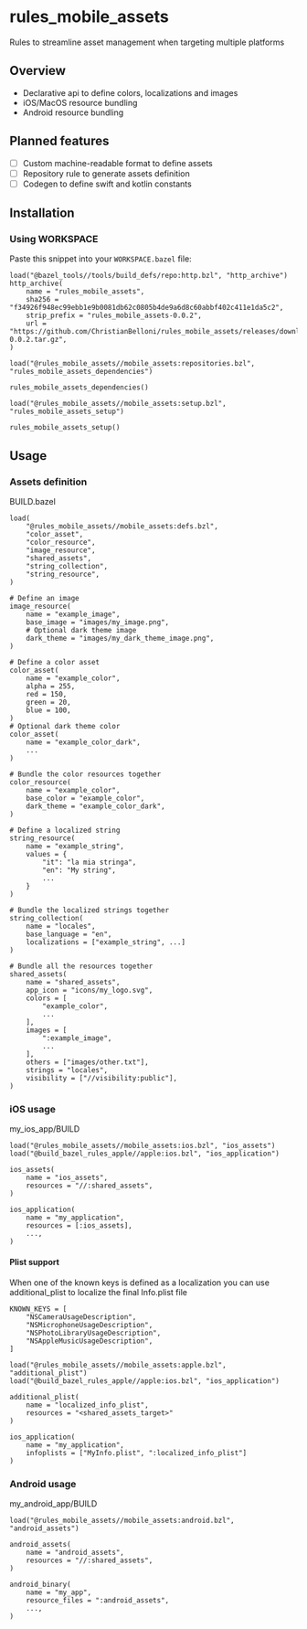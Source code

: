 # rules_mobile_assets

Rules to streamline asset management when targeting multiple platforms

## Overview
 - Declarative api to define colors, localizations and images
 - iOS/MacOS resource bundling
 - Android resource bundling

## Planned features
 - [ ] Custom machine-readable format to define assets
 - [ ] Repository rule to generate assets definition
 - [ ] Codegen to define swift and kotlin constants

## Installation

### Using WORKSPACE

Paste this snippet into your `WORKSPACE.bazel` file:

```starlark
load("@bazel_tools//tools/build_defs/repo:http.bzl", "http_archive")
http_archive(
    name = "rules_mobile_assets",
    sha256 = "f34926f948ec99ebb1e9b0081db62c0805b4de9a6d8c60abbf402c411e1da5c2",
    strip_prefix = "rules_mobile_assets-0.0.2",
    url = "https://github.com/ChristianBelloni/rules_mobile_assets/releases/download/0.0.2/rules_mobile_assets-0.0.2.tar.gz",
)

load("@rules_mobile_assets//mobile_assets:repositories.bzl", "rules_mobile_assets_dependencies")

rules_mobile_assets_dependencies()

load("@rules_mobile_assets//mobile_assets:setup.bzl", "rules_mobile_assets_setup")

rules_mobile_assets_setup()
```

## Usage

### Assets definition

BUILD.bazel

```starlark
load(
    "@rules_mobile_assets//mobile_assets:defs.bzl",
    "color_asset",
    "color_resource",
    "image_resource",
    "shared_assets",
    "string_collection",
    "string_resource",
)

# Define an image
image_resource(
    name = "example_image",
    base_image = "images/my_image.png",
    # Optional dark theme image
    dark_theme = "images/my_dark_theme_image.png",
)

# Define a color asset
color_asset(
    name = "example_color",
    alpha = 255,
    red = 150,
    green = 20,
    blue = 100,
)
# Optional dark theme color
color_asset(
    name = "example_color_dark",
    ...
)

# Bundle the color resources together
color_resource(
    name = "example_color",
    base_color = "example_color",
    dark_theme = "example_color_dark",
)

# Define a localized string
string_resource(
    name = "example_string",
    values = {
        "it": "la mia stringa",
        "en": "My string",
        ...
    }
)

# Bundle the localized strings together
string_collection(
    name = "locales",
    base_language = "en",
    localizations = ["example_string", ...]
)

# Bundle all the resources together
shared_assets(
    name = "shared_assets",
    app_icon = "icons/my_logo.svg",
    colors = [
        "example_color", 
        ...
    ],
    images = [
        ":example_image",
        ...
    ],
    others = ["images/other.txt"],
    strings = "locales",
    visibility = ["//visibility:public"],
)
```


### iOS usage

my_ios_app/BUILD

```
load("@rules_mobile_assets//mobile_assets:ios.bzl", "ios_assets")
load("@build_bazel_rules_apple//apple:ios.bzl", "ios_application")

ios_assets(
    name = "ios_assets",
    resources = "//:shared_assets",
)

ios_application(
    name = "my_application",
    resources = [:ios_assets],
    ...,
)
```
#### Plist support


When one of the known keys is defined as a localization you can use additional_plist to localize the final Info.plist file

```
KNOWN_KEYS = [
    "NSCameraUsageDescription",
    "NSMicrophoneUsageDescription",
    "NSPhotoLibraryUsageDescription",
    "NSAppleMusicUsageDescription",
]
```

```
load("@rules_mobile_assets//mobile_assets:apple.bzl", "additional_plist")
load("@build_bazel_rules_apple//apple:ios.bzl", "ios_application")

additional_plist(
    name = "localized_info_plist",
    resources = "<shared_assets_target>"
)

ios_application(
    name = "my_application",
    infoplists = ["MyInfo.plist", ":localized_info_plist"]
)
```

### Android usage

my_android_app/BUILD

```
load("@rules_mobile_assets//mobile_assets:android.bzl", "android_assets")

android_assets(
    name = "android_assets",
    resources = "//:shared_assets",
)

android_binary(
    name = "my_app",
    resource_files = ":android_assets",
    ...,
)
```
